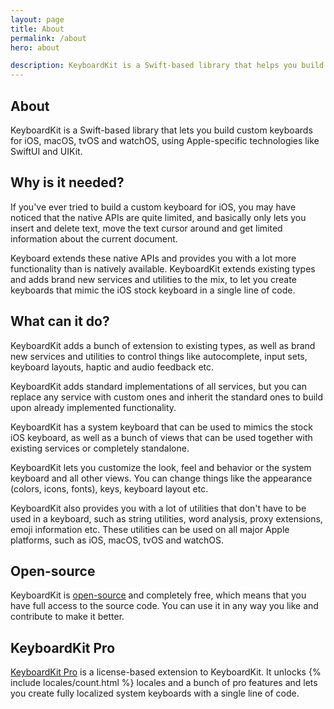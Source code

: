 ```yaml
---
layout: page
title: About
permalink: /about
hero: about

description: KeyboardKit is a Swift-based library that helps you build custom keyboards for iOS and  macOS, tvOS and watchOS, using SwiftUI or UIKit.
---
```



## About

KeyboardKit is a Swift-based library that lets you build custom keyboards for iOS, macOS, tvOS and watchOS, using Apple-specific technologies like SwiftUI and UIKit.


## Why is it needed?

If you've ever tried to build a custom keyboard for iOS, you may have noticed that the native APIs are quite limited, and basically only lets you insert and delete text, move the text cursor around and get limited information about the current document.

Keyboard extends these native APIs and provides you with a lot more functionality than is natively available. KeyboardKit extends existing types and adds brand new services and utilities to the mix, to let you create keyboards that mimic the iOS stock keyboard in a single line of code.


## What can it do?

KeyboardKit adds a bunch of extension to existing types, as well as brand new services and utilities to control things like autocomplete, input sets, keyboard layouts, haptic and audio feedback etc. 

KeyboardKit adds standard implementations of all services, but you can replace any service with custom ones and inherit the standard ones to build upon already implemented functionality.

KeyboardKit has a system keyboard that can be used to mimics the stock iOS keyboard, as well as a bunch of views that can be used together with existing services or completely standalone. 

KeyboardKit lets you customize the look, feel and behavior or the system keyboard and all other views. You can change things like the appearance (colors, icons, fonts), keys, keyboard layout etc.

KeyboardKit also provides you with a lot of utilities that don't have to be used in a keyboard, such as string utilities, word analysis, proxy extensions, emoji information etc. These utilities can be used on all major Apple platforms, such as iOS, macOS, tvOS and watchOS.


## Open-source

KeyboardKit is [open-source](/open-source) and completely free, which means that you have full access to the source code. You can use it in any way you like and contribute to make it better.


## KeyboardKit Pro

[KeyboardKit Pro](/pro) is a license-based extension to KeyboardKit. It unlocks {% include locales/count.html %} locales and a bunch of pro features and lets you create fully localized system keyboards with a single line of code.